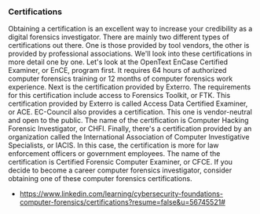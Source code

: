 ### **Certifications**

Obtaining a certification is an excellent way to increase your credibility as a digital forensics investigator. There are mainly two different types of certifications out there. One is those provided by tool vendors, the other is provided by professional associations. We'll look into these certifications in more detail one by one. Let's look at the OpenText EnCase Certified Examiner, or EnCE, program first. It requires 64 hours of authorized computer forensics training or 12 months of computer forensics work experience. Next is the certification provided by Exterro. The requirements for this certification include access to Forensics Toolkit, or FTK. This certification provided by Exterro is called Access Data Certified Examiner, or ACE. EC-Council also provides a certification. This one is vendor-neutral and open to the public. The name of the certification is Computer Hacking Forensic Investigator, or CHFI. Finally, there's a certification provided by an organization called the International Association of Computer Investigative Specialists, or IACIS. In this case, the certification is more for law enforcement officers or government employees. The name of the certification is Certified Forensic Computer Examiner, or CFCE. If you decide to become a career computer forensics investigator, consider obtaining one of these computer forensics certifications.

- https://www.linkedin.com/learning/cybersecurity-foundations-computer-forensics/certifications?resume=false&u=56745521#

